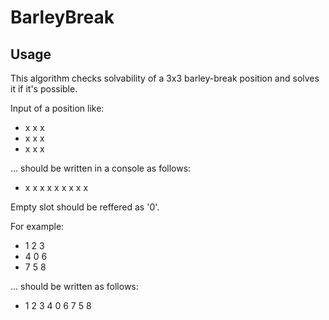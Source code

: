 # BarleyBreak

## Usage

This algorithm checks solvability of a 3x3 barley-break position and solves it if it's possible.

Input of a position like:
*    x x x
*    x x x
*    x x x

... should be written in a console as follows:
*    x x x x x x x x x

Empty slot should be reffered as '0'.

For example:
*   1 2 3
*   4 0 6
*   7 5 8

... should be written as follows:

*   1 2 3 4 0 6 7 5 8
